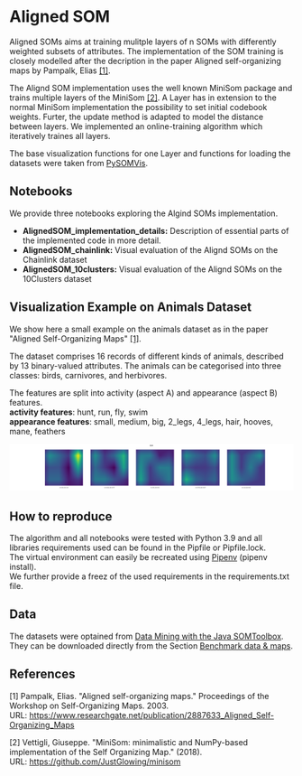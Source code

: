 # Aligned SOM

Aligned SOMs aims at training mulitple layers of n SOMs with differently weighted subsets of attributes.
The implementation of the SOM training is closely modelled after the decription in the paper Aligned self-organizing maps by Pampalk, Elias [[1]](#1).

The Alignd SOM implementation uses the well known MiniSom package and trains multiple layers of the MiniSom [[2]](#2). A Layer has in extension to the normal MiniSom implementation the possibility to set initial codebook weights. Furter, the update method is adapted to model the distance between layers. We implemented an online-training algorithm which iteratively traines all layers.

The base visualization functions for one Layer and functions for loading the datasets were taken from [PySOMVis](https://github.com/smnishko/PySOMVis).

## Notebooks

We provide three notebooks exploring the Algind SOMs implementation.
* **AlignedSOM_implementation_details:** Description of essential parts of the implemented code in more detail.
* **AlignedSOM_chainlink:** Visual evaluation of the Alignd SOMs on the Chainlink dataset
* **AlignedSOM_10clusters:** Visual evaluation of the Alignd SOMs on the 10Clusters dataset

## Visualization Example on Animals Dataset

We show here a small example on the animals dataset as in the paper "Aligned Self-Organizing Maps" [[1]](#1).

The dataset comprises 16 records of different kinds of animals, described by 13 binary-valued attributes. The animals can be categorised into three classes: birds, carnivores, and herbivores.

The features are split into activity (aspect A) and appearance (aspect B) features.   
**activity features**: hunt, run, fly, swim   
**appearance features**: small, medium, big, 2_legs, 4_legs, hair, hooves, mane, feathers 

![Alt text](animals_dataset_exmple.png?raw=true "Alignd SOM on Animals Dataset")

## How to reproduce

The algorithm and all notebooks were tested with Python 3.9 and all libraries requirements used can be found in the Pipfile or Pipfile.lock.   
The virtual environment can easily be recreated using [Pipenv](https://pipenv.pypa.io/en/latest/index.html) (pipenv install).   
We further provide a freez of the used requirements in the requirements.txt file.

## Data

The datasets were optained from [Data Mining with the Java SOMToolbox](http://www.ifs.tuwien.ac.at/dm/somtoolbox/index.html).   
They can be downloaded directly from the Section [Benchmark data & maps](http://www.ifs.tuwien.ac.at/dm/somtoolbox/datasets.html).

## References

<a id="1">[1]</a>
Pampalk, Elias.
"Aligned self-organizing maps." Proceedings of the Workshop on Self-Organizing Maps. 2003.   
URL: https://www.researchgate.net/publication/2887633_Aligned_Self-Organizing_Maps

<a id="2">[2]</a>
Vettigli, Giuseppe.
"MiniSom: minimalistic and NumPy-based implementation of the Self Organizing Map." (2018).   
URL: https://github.com/JustGlowing/minisom 